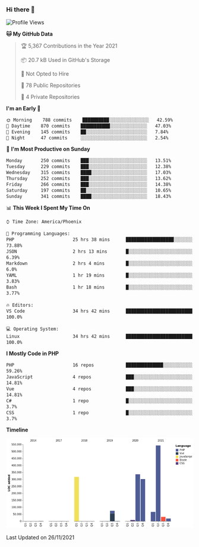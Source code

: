 ### Hi there 👋

<!--START_SECTION:waka-->
![Profile Views](http://img.shields.io/badge/Profile%20Views-3-blue)

**🐱 My GitHub Data** 

> 🏆 5,367 Contributions in the Year 2021
 > 
> 📦 20.7 kB Used in GitHub's Storage 
 > 
> 🚫 Not Opted to Hire
 > 
> 📜 78 Public Repositories 
 > 
> 🔑 4 Private Repositories  
 > 
**I'm an Early 🐤** 

```text
🌞 Morning    788 commits    ██████████░░░░░░░░░░░░░░░   42.59% 
🌆 Daytime    870 commits    ███████████░░░░░░░░░░░░░░   47.03% 
🌃 Evening    145 commits    ██░░░░░░░░░░░░░░░░░░░░░░░   7.84% 
🌙 Night      47 commits     ░░░░░░░░░░░░░░░░░░░░░░░░░   2.54%

```
📅 **I'm Most Productive on Sunday** 

```text
Monday       250 commits    ███░░░░░░░░░░░░░░░░░░░░░░   13.51% 
Tuesday      229 commits    ███░░░░░░░░░░░░░░░░░░░░░░   12.38% 
Wednesday    315 commits    ████░░░░░░░░░░░░░░░░░░░░░   17.03% 
Thursday     252 commits    ███░░░░░░░░░░░░░░░░░░░░░░   13.62% 
Friday       266 commits    ███░░░░░░░░░░░░░░░░░░░░░░   14.38% 
Saturday     197 commits    ██░░░░░░░░░░░░░░░░░░░░░░░   10.65% 
Sunday       341 commits    ████░░░░░░░░░░░░░░░░░░░░░   18.43%

```


📊 **This Week I Spent My Time On** 

```text
⌚︎ Time Zone: America/Phoenix

💬 Programming Languages: 
PHP                      25 hrs 38 mins      ██████████████████░░░░░░░   73.88% 
JSON                     2 hrs 13 mins       █░░░░░░░░░░░░░░░░░░░░░░░░   6.39% 
Markdown                 2 hrs 4 mins        █░░░░░░░░░░░░░░░░░░░░░░░░   6.0% 
YAML                     1 hr 19 mins        █░░░░░░░░░░░░░░░░░░░░░░░░   3.83% 
Bash                     1 hr 18 mins        █░░░░░░░░░░░░░░░░░░░░░░░░   3.77%

🔥 Editors: 
VS Code                  34 hrs 42 mins      █████████████████████████   100.0%

💻 Operating System: 
Linux                    34 hrs 42 mins      █████████████████████████   100.0%

```

**I Mostly Code in PHP** 

```text
PHP                      16 repos            ██████████████░░░░░░░░░░░   59.26% 
JavaScript               4 repos             ███░░░░░░░░░░░░░░░░░░░░░░   14.81% 
Vue                      4 repos             ███░░░░░░░░░░░░░░░░░░░░░░   14.81% 
C#                       1 repo              █░░░░░░░░░░░░░░░░░░░░░░░░   3.7% 
CSS                      1 repo              █░░░░░░░░░░░░░░░░░░░░░░░░   3.7%

```


**Timeline**

![Chart not found](https://raw.githubusercontent.com/mikebronner/mikebronner/master/charts/bar_graph.png) 


 Last Updated on 26/11/2021
<!--END_SECTION:waka-->

<!--
**mikebronner/mikebronner** is a ✨ _special_ ✨ repository because its `README.md` (this file) appears on your GitHub profile.

Here are some ideas to get you started:

- 🔭 I’m currently working on ...
- 🌱 I’m currently learning ...
- 👯 I’m looking to collaborate on ...
- 🤔 I’m looking for help with ...
- 💬 Ask me about ...
- 📫 How to reach me: ...
- 😄 Pronouns: ...
- ⚡ Fun fact: ...
-->
